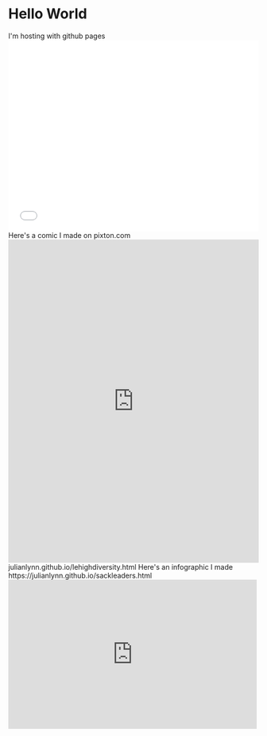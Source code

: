 <!DOCTYPE.html>
<html>
<body>
<h1>Hello World</h1>
<p1>I'm hosting with github pages</p1>
<iframe src="//www.pixton.com/embed/p0rdc9lg" frameborder="0" width="100%" height="384" allowfullscreen></iframe>  
</body>
</html>
Here's a comic I made on pixton.com
<iframe src='https://cdn.knightlab.com/libs/timeline3/latest/embed/index.html?source=1BCU8P9pg2aeyO6OGvVkBiXk7HmsSsZEsjGy2nlwDRcI&font=Default&lang=en&initial_zoom=2&height=650' width='100%' height='650' webkitallowfullscreen mozallowfullscreen allowfullscreen frameborder='0'></iframe>
julianlynn.github.io/lehighdiversity.html
Here's an infographic I made
https://julianlynn.github.io/sackleaders.html
<iframe width="500" height="300" scrolling="no" frameborder="no" src="https://fusiontables.google.com/embedviz?q=select+col0+from+19RJ6eUYNHYOp3WyvHz4BI2VC3svZB8EFHIZpIELb&amp;viz=MAP&amp;h=false&amp;lat=40.64852476343452&amp;lng=-75.41353423359374&amp;t=1&amp;z=10&amp;l=col0&amp;y=2&amp;tmplt=3&amp;hml=ONE_COL_LAT_LNG"></iframe>

